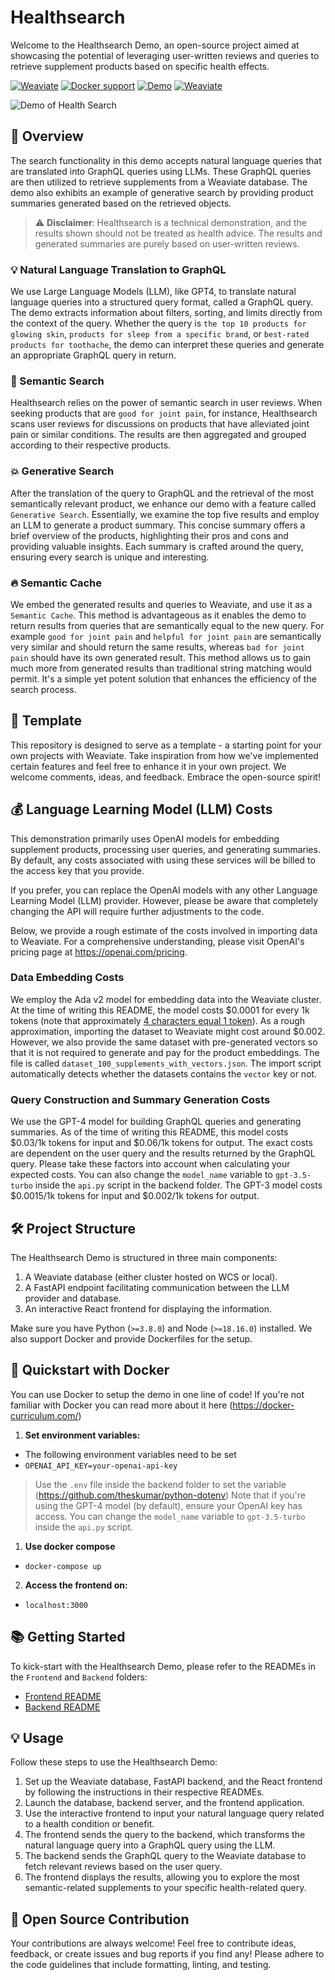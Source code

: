 # Healthsearch

Welcome to the Healthsearch Demo, an open-source project aimed at showcasing the potential of leveraging user-written reviews and queries to retrieve supplement products based on specific health effects. 

[![Weaviate](https://img.shields.io/static/v1?label=%E2%9D%A4%20made%20with&message=Weaviate&color=green&style=flat-square)](https://weaviate.io/) [![Docker support](https://img.shields.io/badge/Docker_support-%E2%9C%93-4c1?style=flat-square&logo=docker&logoColor=white)](https://docs.docker.com/get-started/) [![Demo](https://img.shields.io/badge/Check%20out%20the%20demo!-blue?&style=flat-square&logo=react&logoColor=white)](https://healthsearch-frontend.onrender.com/) [![Weaviate](https://img.shields.io/static/v1?label=version&message=v1.1&color=pink&style=flat-square)](https://weaviate.io/)

![Demo of Health Search](https://github.com/weaviate/healthsearch-demo/blob/main/frontend/public/Intro.gif)

## 🎯 Overview

The search functionality in this demo accepts natural language queries that are translated into GraphQL queries using LLMs. These GraphQL queries are then utilized to retrieve supplements from a Weaviate database. The demo also exhibits an example of generative search by providing product summaries generated based on the retrieved objects.

> ⚠️ **Disclaimer**: Healthsearch is a technical demonstration, and the results shown should not be treated as health advice. The results and generated summaries are purely based on user-written reviews.

### 💡 Natural Language Translation to GraphQL

We use Large Language Models (LLM), like GPT4, to translate natural language queries into a structured query format, called a GraphQL query.
The demo extracts information about filters, sorting, and limits directly from the context of the query. Whether the query is `the top 10 products for glowing skin`, `products for sleep from a specific brand`, or `best-rated products for toothache`, the demo can interpret these queries and generate an appropriate GraphQL query in return.

### 🔎 Semantic Search

Healthsearch relies on the power of semantic search in user reviews. When seeking products that are `good for joint pain`, for instance, Healthsearch scans user reviews for discussions on products that have alleviated joint pain or similar conditions. The results are then aggregated and grouped according to their respective products.

### 💥 Generative Search

After the translation of the query to GraphQL and the retrieval of the most semantically relevant product, we enhance our demo with a feature called `Generative Search`. Essentially, we examine the top five results and employ an LLM to generate a product summary. This concise summary offers a brief overview of the products, highlighting their pros and cons and providing valuable insights. Each summary is crafted around the query, ensuring every search is unique and interesting.

### 🔥 Semantic Cache

We embed the generated results and queries to Weaviate, and use it as a `Semantic Cache`.
This method is advantageous as it enables the demo to return results from queries that are semantically equal to the new query. For example `good for joint pain` and `helpful for joint pain` are semantically very similar and should return the same results, whereas `bad for joint pain` should have its own generated result. This method allows us to gain much more from generated results than traditional string matching would permit. It's a simple yet potent solution that enhances the efficiency of the search process.

## 🔧 Template

This repository is designed to serve as a template - a starting point for your own projects with Weaviate. Take inspiration from how we've implemented certain features and feel free to enhance it in your own project. We welcome comments, ideas, and feedback. Embrace the open-source spirit!

## 💰 Language Learning Model (LLM) Costs

This demonstration primarily uses OpenAI models for embedding supplement products, processing user queries, and generating summaries. By default, any costs associated with using these services will be billed to the access key that you provide.

If you prefer, you can replace the OpenAI models with any other Language Learning Model (LLM) provider. However, please be aware that completely changing the API will require further adjustments to the code.

Below, we provide a rough estimate of the costs involved in importing data to Weaviate. For a comprehensive understanding, please visit OpenAI's pricing page at https://openai.com/pricing.

### Data Embedding Costs
We employ the Ada v2 model for embedding data into the Weaviate cluster. At the time of writing this README, the model costs $0.0001 for every 1k tokens (note that approximately [4 characters equal 1 token](https://help.openai.com/en/articles/4936856-what-are-tokens-and-how-to-count-them)). As a rough approximation, importing the dataset to Weaviate might cost around $0.002. However, we also provide the same dataset with pre-generated vectors so that it is not required to generate and pay for the product embeddings. The file is called `dataset_100_supplements_with_vectors.json`. The import script automatically detects whether the datasets contains the `vector` key or not.

### Query Construction and Summary Generation Costs
We use the GPT-4 model for building GraphQL queries and generating summaries. As of the time of writing this README, this model costs $0.03/1k tokens for input and $0.06/1k tokens for output. The exact costs are dependent on the user query and the results returned by the GraphQL query. Please take these factors into account when calculating your expected costs. You can also change the `model_name` variable to `gpt-3.5-turbo` inside the `api.py` script in the backend folder. The GPT-3 model costs $0.0015/1k tokens for input and $0.002/1k tokens for output.

## 🛠️ Project Structure

The Healthsearch Demo is structured in three main components:

1. A Weaviate database (either cluster hosted on WCS or local).
2. A FastAPI endpoint facilitating communication between the LLM provider and database.
3. An interactive React frontend for displaying the information.

Make sure you have Python (`>=3.8.0`) and Node (`>=18.16.0`) installed. We also support Docker and provide Dockerfiles for the setup.

## 🐳 Quickstart with Docker

You can use Docker to setup the demo in one line of code! If you're not familiar with Docker you can read more about it here (https://docker-curriculum.com/)

1. **Set environment variables:**
- The following environment variables need to be set
- ```OPENAI_API_KEY=your-openai-api-key```
> Use the `.env` file inside the backend folder to set the variable (https://github.com/theskumar/python-dotenv)
> Note that if you're using the GPT-4 model (by default), ensure your OpenAI key has access. You can change the `model_name` variable to `gpt-3.5-turbo` inside the `api.py` script.

1. **Use docker compose**
-  `docker-compose up`

2. **Access the frontend on:**
- `localhost:3000`


## 📚 Getting Started

To kick-start with the Healthsearch Demo, please refer to the READMEs in the `Frontend` and `Backend` folders:

- [Frontend README](./frontend/README.md)
- [Backend README](./backend/README.md)

## 💡 Usage

Follow these steps to use the Healthsearch Demo:

1. Set up the Weaviate database, FastAPI backend, and the React frontend by following the instructions in their respective READMEs.
2. Launch the database, backend server, and the frontend application.
3. Use the interactive frontend to input your natural language query related to a health condition or benefit.
4. The frontend sends the query to the backend, which transforms the natural language query into a GraphQL query using the LLM.
5. The backend sends the GraphQL query to the Weaviate database to fetch relevant reviews based on the user query.
6. The frontend displays the results, allowing you to explore the most semantic-related supplements to your specific health-related query.

## 💖 Open Source Contribution

Your contributions are always welcome! Feel free to contribute ideas, feedback, or create issues and bug reports if you find any! Please adhere to the code guidelines that include formatting, linting, and testing.
